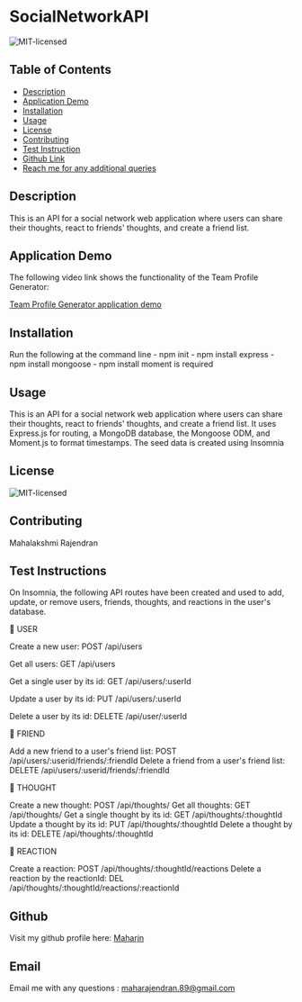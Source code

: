 # SocialNetworkAPI

![MIT-licensed](https://img.shields.io/badge/license-MIT-red)

## Table of Contents
* [Description](#description)
* [Application Demo](#application-demo)
* [Installation](#installation)
* [Usage](#usage)
* [License](#license)
* [Contributing](#contributing)
* [Test Instruction](#tests)
* [Github Link](#github)
* [Reach me for any additional queries](#email)

## Description
This is an API for a social network web application where users can share their thoughts, react to friends' thoughts, and create a friend list. 

## Application Demo
The following video link shows the functionality of the Team Profile Generator:

[Team Profile Generator application demo](./demo-video/Team_Profile_Generator_Demo.mp4)

## Installation
Run the following at the command line
    - npm init
    - npm install express
    - npm install mongoose
    - npm install moment is required

## Usage
This is an API for a social network web application where users can share their thoughts, react to friends' thoughts, and create a friend list. It uses Express.js for routing, a MongoDB database, the Mongoose ODM, and Moment.js to format timestamps. The seed data is created using Insomnia

## License
![MIT-licensed](https://img.shields.io/badge/license-MIT-red)

## Contributing
 Mahalakshmi Rajendran

## Test Instructions
On Insomnia, the following API routes have been created and used to add, update, or remove users, friends, thoughts, and reactions in the user's database.

📁 USER

Create a new user: POST /api/users

Get all users: GET /api/users

Get a single user by its id: GET /api/users/:userId

Update a user by its id: PUT /api/users/:userId

Delete a user by its id: DELETE /api/user/:userId

📁 FRIEND

Add a new friend to a user's friend list: POST /api/users/:userid/friends/:friendId
Delete a friend from a user's friend list: DELETE /api/users/:userid/friends/:friendId

📁 THOUGHT

Create a new thought: POST /api/thoughts/
Get all thoughts: GET /api/thoughts/
Get a single thought by its id: GET /api/thoughts/:thoughtId
Update a thought by its id: PUT /api/thoughts/:thoughtId
Delete a thought by its id: DELETE /api/thoughts/:thoughtId

📁 REACTION

Create a reaction: POST /api/thoughts/:thoughtId/reactions
Delete a reaction by the reactionId: DEL /api/thoughts/:thoughtId/reactions/:reactionId

## Github
Visit my github profile here: [Maharjn](https://github.com/Maharjn)

## Email
Email me with any questions : maharajendran.89@gmail.com
